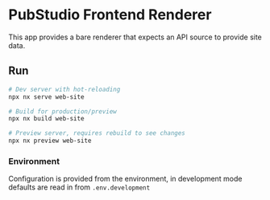 # PubStudio Frontend Renderer

This app provides a bare renderer that expects an API source to provide site data.

## Run

```bash
# Dev server with hot-reloading
npx nx serve web-site

# Build for production/preview
npx nx build web-site

# Preview server, requires rebuild to see changes
npx nx preview web-site
```

### Environment

Configuration is provided from the environment, in development mode defaults are read in from `.env.development`
